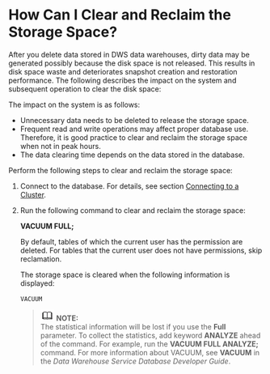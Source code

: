 # How Can I Clear and Reclaim the Storage Space?<a name="dws_03_0033"></a>

After you delete data stored in DWS data warehouses, dirty data may be generated possibly because the disk space is not released. This results in disk space waste and deteriorates snapshot creation and restoration performance. The following describes the impact on the system and subsequent operation to clear the disk space:

The impact on the system is as follows:

-   Unnecessary data needs to be deleted to release the storage space.
-   Frequent read and write operations may affect proper database use. Therefore, it is good practice to clear and reclaim the storage space when not in peak hours.
-   The data clearing time depends on the data stored in the database.

Perform the following steps to clear and reclaim the storage space:

1.  Connect to the database. For details, see section  [Connecting to a Cluster](connecting-to-a-cluster.md).
2.  Run the following command to clear and reclaim the storage space:

    **VACUUM FULL;**

    By default, tables of which the current user has the permission are deleted. For tables that the current user does not have permissions, skip reclamation.

    The storage space is cleared when the following information is displayed:

    ```
    VACUUM
    ```

    >![](public_sys-resources/icon-note.gif) **NOTE:**   
    >The statistical information will be lost if you use the  **Full**  parameter. To collect the statistics, add keyword  **ANALYZE**  ahead of the command. For example, run the  **VACUUM FULL ANALYZE;**  command. For more information about VACUUM, see  **VACUUM**  in the  _Data Warehouse Service Database Developer Guide_.  


